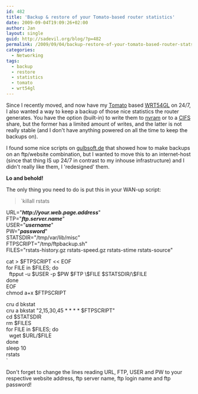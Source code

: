 ```yaml
---
id: 482
title: 'Backup & restore of your Tomato-based router statistics'
date: 2009-09-04T19:09:26+02:00
author: Jan
layout: single
guid: http://sadevil.org/blog/?p=482
permalink: /2009/09/04/backup-restore-of-your-tomato-based-router-stats/
categories:
  - Networking
tags:
  - backup
  - restore
  - statistics
  - tomato
  - wrt54gl
---
```

Since I recently moved, and now have my <a href="http://www.polarcloud.com/tomato" target="_blank">Tomato</a> based <a href="http://www.linksysbycisco.com/US/en/products/WRT54GL" target="_blank">WRT54GL</a> on 24/7, I also wanted a way to keep a backup of those nice statistics the router generates. You have the option (built-in) to write them to <a href="http://en.wikipedia.org/wiki/Non-volatile_random_access_memory" target="_blank">nvram</a> or to a <a href="http://en.wikipedia.org/wiki/Server_Message_Block" target="_blank">CIFS</a> share, but the former has a limited amount of writes, and the latter is not really stable (and I don't have anything powered on all the time to keep the backups on).

I found some nice scripts on <a href="http://gulbsoft.de/doku.php/projects/linksys" target="_blank">gulbsoft.de</a> that showed how to make backups on an ftp/website combination, but I wanted to move this to an internet-host (since that thing IS up 24/7 in contrast to my inhouse infrastructure) and I didn't really like them, I 'redesigned' them.

**Lo and behold!** 

The only thing you need to do is put this in your WAN-up script:

> `killall rstats</p>
<p>URL="<i><b>http://your.web.page.address</b></i>"<br />
FTP="<i><b>ftp.server.name</b></i>"<br />
USER="<i><b>username</b></i>"<br />
PW="<i><b>password</b></i>"<br />
STATSDIR="/tmp/var/lib/misc"<br />
FTPSCRIPT="/tmp/ftpbackup.sh"<br />
FILES="rstats-history.gz rstats-speed.gz rstats-stime rstats-source"</p>
<p>cat > $FTPSCRIPT << EOF<br />
for FILE in $FILES; do<br />
&nbsp;&nbsp;ftpput -u $USER -p $PW $FTP \$FILE $STATSDIR/\$FILE<br />
done<br />
EOF<br />
chmod a+x $FTPSCRIPT</p>
<p>cru d bkstat<br />
cru a bkstat "2,15,30,45 * * * * $FTPSCRIPT"<br />
cd $STATSDIR<br />
rm $FILES<br />
for FILE in $FILES; do<br />
&nbsp;&nbsp;wget $URL/$FILE<br />
done<br />
sleep 10<br />
rstats<br />
` 

Don't forget to change the lines reading URL, FTP, USER and PW to your respective website address, ftp server name, ftp login name and ftp password!